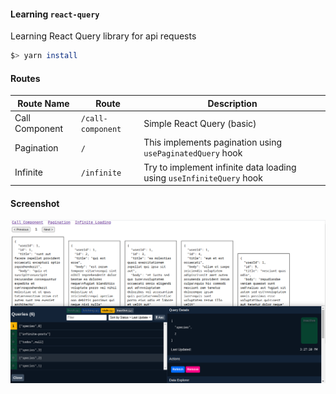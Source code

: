 #### Learning `react-query`

Learning React Query library for api requests

```bash
$> yarn install
```

#### Routes

| Route Name     | Route             | Description                                                          |
| -------------- | ----------------- | -------------------------------------------------------------------- |
| Call Component | `/call-component` | Simple React Query (basic)                                           |
| Pagination     | `/`               | This implements pagination using `usePaginatedQuery` hook            |
| Infinite       | `/infinite`       | Try to implement infinite data loading using `useInfiniteQuery` hook |

#### Screenshot
![screenshot](screenshot.png)